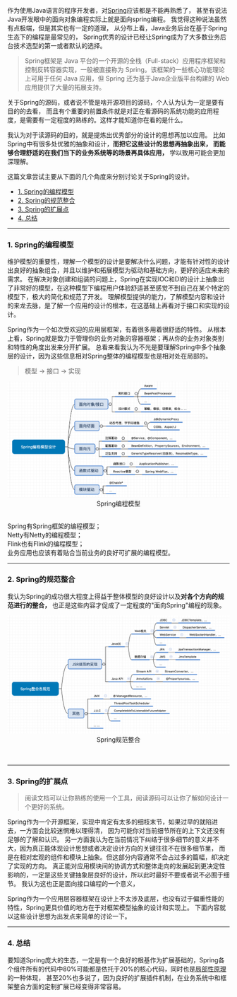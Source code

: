 作为使用Java语言的程序开发者，对[Spring](https://spring.io/)应该都是不能再熟悉了，
甚至有说法Java开发眼中的面向对象编程实际上就是面向spring编程。
我觉得这种说法虽然有点极端，但是其实也有一定的道理，
从分布上看，Java业务后台在基于Spring生态下的编程是最常见的，
Spring优秀的设计已经让Spring成为了大多数业务后台技术选型的第一或者默认的选择。

> Spring框架是 Java 平台的一个开源的全栈（Full-stack）应用程序框架和控制反转容器实现，一般被直接称为 Spring。该框架的一些核心功能理论上可用于任何 Java 应用，但 Spring 还为基于Java企业版平台构建的 Web 应用提供了大量的拓展支持。

关于Spring的源码，或者说不管是啥开源项目的源码，个人认为认为一定是要有目的的去看，
而且有个重要的前置条件就是对正在看源码的系统功能的应用程度，是需要有一定程度的熟练的。这样才能知道你在看的是什么。

我认为对于读源码的目的，就是提炼出优秀部分的设计的思想再加以应用。
比如Spring中有很多处优雅的抽象和设计，**而把它这些设计的思想再抽象出来，
而能够合理舒适的在我们当下的业务系统等的场景再具体应用，** 学以致用可能会更加深理解。

这篇文章尝试主要从下面的几个角度来分别讨论关于Spring的设计。

- [1. Spring的编程模型](https://github.com/BBLLMYD/blog/blob/master/blogs/%E5%85%B3%E4%BA%8E%E9%9D%A2%E5%90%91Spring%E7%BC%96%E7%A8%8B.md#1-spring%E7%9A%84%E7%BC%96%E7%A8%8B%E6%A8%A1%E5%9E%8B)
- [2. Spring的规范整合](https://github.com/BBLLMYD/blog/blob/master/blogs/%E5%85%B3%E4%BA%8E%E9%9D%A2%E5%90%91Spring%E7%BC%96%E7%A8%8B.md#2-spring%E7%9A%84%E8%A7%84%E8%8C%83%E6%95%B4%E5%90%88)
- [3. Spring的扩展点](https://github.com/BBLLMYD/blog/blob/master/blogs/%E5%85%B3%E4%BA%8E%E9%9D%A2%E5%90%91Spring%E7%BC%96%E7%A8%8B.md#3-spring%E7%9A%84%E6%89%A9%E5%B1%95%E7%82%B9)
- [4. 总结](https://github.com/BBLLMYD/blog/blob/master/blogs/%E5%85%B3%E4%BA%8E%E9%9D%A2%E5%90%91Spring%E7%BC%96%E7%A8%8B.md#4-%E6%80%BB%E7%BB%93)

---

### 1. Spring的编程模型

维护模型的重要性，理解一个模型的设计是要解决什么问题，才能有针对性的设计出良好的抽象组合，并且以维护和拓展模型为驱动和基础方向，更好的适应未来的需求。
在解决对象创建和组装的问题上，Spring在实现IOC和DI的设计上抽象出了非常好的模型，在这种模型下编程用户体验舒适甚至感觉不到自己在某个特定的模型下，极大的简化和规范了开发。
理解模型提供的能力，了解模型内容和设计的来龙去脉，是了解一个应用的设计的根本，在这基础上再看对于接口和实现的设计。

Spring作为一个如次受欢迎的应用层框架，有着很多用着很舒适的特性。
从根本上看，Spring就是致力于管理你的业务对象的容器框架；再从你的业务对象类别和特性的角度出发来分开扩展。
总看来看我认为不光是要理解Spring中多个抽象层的设计，因为这些信息相对Spring整体的编程模型也是相对处在局部的。


> 模型 -> 接口 -> 实现

<div align=center><img src="https://github.com/BBLLMYD/blog/blob/master/images/14/1402.png?raw=true" alt="Spring编程模型" width="666"></div>
<div align=center>Spring编程模型</div>
<br>

Spring有Spring框架的编程模型；<br>
Netty有Netty的编程模型；<br>
Flink也有Flink的编程模型；<br>
业务应用也应该有着贴合当前业务的良好可扩展的编程模型。

---

### 2. Spring的规范整合

我认为Spring的成功很大程度上得益于整体模型的良好设计以及**对各个方向的规范进行的整合，**
也正是这些内容才促成了一定程度的"面向Spring"编程的现象。

<div align=center><img src="https://github.com/BBLLMYD/blog/blob/master/images/14/1401.png?raw=true" alt="Spring规范整合" width="666"></div>
<div align=center>Spring规范整合</div>
<br>

<br>

--- 

### 3. Spring的扩展点

> 阅读文档可以让你熟练的使用一个工具，阅读源码可以让你了解如何设计一个更好的系统。

Spring作为一个开源框架，实现中肯定有太多的细枝末节，如果过早的就陷进去，一方面会比较迷惘难以理得清，
因为可能你对当前细节所在的上下文还没有足够的了解和认识。
另一方面我认为在当前情况下纠结于很多细节的意义并不大，因为真正能体现设计思想或者决定设计方向的关键往往不在很多细节里，
而是在相对宏观的组件和模块上抽象。但这部分内容通常不会占过多的篇幅，却决定了实现的方向。
真正能对应用模块间的协调方式和整体走向的发展起到更决定性影响的，一定是这些关键抽象层良好的设计，所以此时最好不要或者说不必囿于细节。
我认为这也正是面向接口编程的一个意义，

Spring作为一个应用层容器框架在设计上不太涉及底层，也没有过于偏重性能的特性，Spring更具价值的地方在于对框架模型抽象的设计和实现上。
下面内容就以这些设计思想为出发点来简单的讨论一下。

---

### 4. 总结

要知道Spring庞大的生态，一定是有一个良好的根基作为扩展基础的，Spring各个组件所有的代码中80%可能都是依托于20%的核心代码，同时也是[局部性原理](https://github.com/BBLLMYD/blog/blob/master/blogs/%E6%8A%BD%E8%B1%A1%E4%B9%8B%E4%BA%8E%E2%80%9C%E5%B1%80%E9%83%A8%E6%80%A7%E5%8E%9F%E7%90%86%E2%80%9D.md)的一种体现，
甚至20%也多说了，因为良好的扩展插件机制，在业务系统中和框架整合方面的定制扩展已经变得非常容易。


